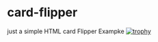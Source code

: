 # card-flipper
just a simple HTML card Flipper Exampke
[![trophy](https://github-profile-trophy.vercel.app/?username=ryo-ma)](https://github.com/ryo-ma/github-profile-trophy)

